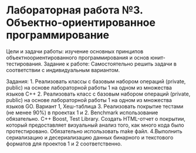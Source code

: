 # Лабораторная работа №3. Объектно-ориентированное программирование
Цели и задачи работы: изучение основных принципов объектноориентированного программирования и основ юнит-тестирования.
Задание к работе: Самостоятельно решить задачи в соответствии с индивидуальным вариантом.

Задания:
    1. Реализовать классы с базовым набором операций (private, public) на
    основе лабораторной работы 1 на одном из множества языков C++
    2. Реализовать класс с базовым набором операций (private, public) на
    основе лабораторной работы 1 на одном из множества языков GO. Вариант 1, Хеш-таблица
    3. Реализовать покрытие тестами (не менее 90%) в проектах 1 и 2. Benchmark
    использование обязательно. C++ Boost, Test Library. Создать HTML-отчет о
    покрытии, который предоставляет визуальный анализ того, как
    много кода было протестировано. Обязательно использовать make файл.
    4.Выполнить сериализацию и десериализацию данных бинарного и текстового
    форматов для проектов 1 и 2 соответственно.
